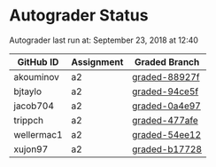 # Autograder Status
Autograder last run at: September 23, 2018 at 12:40

| GitHub ID | Assignment | Graded Branch |
|-----------|------------|---------------|
| akouminov | a2 | [graded-88927f](https://github.com/Fall2018COMP401-001/a2-akouminov/tree/graded-88927f) | 
| bjtaylo | a2 | [graded-94ce5f](https://github.com/Fall2018COMP401-001/a2-bjtaylo/tree/graded-94ce5f) | 
| jacob704 | a2 | [graded-0a4e97](https://github.com/Fall2018COMP401-001/a2-jacob704/tree/graded-0a4e97) | 
| trippch | a2 | [graded-477afe](https://github.com/Fall2018COMP401-001/a2-trippch/tree/graded-477afe) | 
| wellermac1 | a2 | [graded-54ee12](https://github.com/Fall2018COMP401-001/a2-wellermac1/tree/graded-54ee12) | 
| xujon97 | a2 | [graded-b17728](https://github.com/Fall2018COMP401-001/a2-xujon97/tree/graded-b17728) | 
